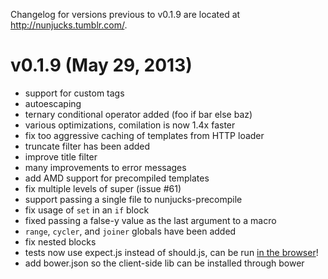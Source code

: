 
Changelog for versions previous to v0.1.9 are located at http://nunjucks.tumblr.com/.

# v0.1.9 (May 29, 2013)

* support for custom tags
* autoescaping
* ternary conditional operator added (foo if bar else baz)
* various optimizations, comilation is now 1.4x faster
* fix too aggressive caching of templates from HTTP loader
* truncate filter has been added
* improve title filter
* many improvements to error messages
* add AMD support for precompiled templates
* fix multiple levels of super (issue #61)
* support passing a single file to nunjucks-precompile
* fix usage of `set` in an `if` block
* fixed passing a false-y value as the last argument to a macro
* `range`, `cycler`, and `joiner` globals have been added
* fix nested blocks
* tests now use expect.js instead of should.js, can be run [in the browser](http://jlongster.github.io/nunjucks/tests/browser/)!
* add bower.json so the client-side lib can be installed through bower
